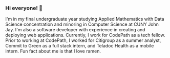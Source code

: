 ### Hi everyone! 👋

<!--
**anniezhe/anniezhe** is a ✨ _special_ ✨ repository because its `README.md` (this file) appears on your GitHub profile.

Here are some ideas to get you started:

- 🔭 I’m currently working on ...
- 🌱 I’m currently learning ...
- 👯 I’m looking to collaborate on ...
- 🤔 I’m looking for help with ...
- 💬 Ask me about ...
- 📫 How to reach me: ...
- 😄 Pronouns: ...
- ⚡ Fun fact: ...
-->
I'm in my final undergraduate year studying Applied Mathematics with Data Science concentration and minoring in Computer Science at CUNY John Jay. I'm also a software developer with experience in creating and deploying web applications. Currently, I work for CodePath as a tech fellow. Prior to working at CodePath, I worked for Citigroup as a summer analyst, Commit to Green as a full stack intern, and Teladoc Health as a mobile intern. Fun fact about me is that I love ramen. 



